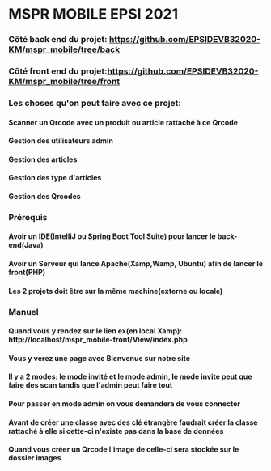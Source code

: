 # MSPR MOBILE EPSI 2021

### Côté back end du projet: https://github.com/EPSIDEVB32020-KM/mspr_mobile/tree/back

### Côté front end du projet:https://github.com/EPSIDEVB32020-KM/mspr_mobile/tree/front

### Les choses qu'on peut faire avec ce projet:
#### Scanner un Qrcode avec un produit ou article rattaché à ce Qrcode
#### Gestion des utilisateurs admin
#### Gestion des articles
#### Gestion des type d'articles
#### Gestion des Qrcodes

### Prérequis
#### Avoir un IDE(IntelliJ ou Spring Boot Tool Suite) pour lancer le back-end(Java)
#### Avoir un Serveur qui lance Apache(Xamp,Wamp, Ubuntu) afin de lancer le front(PHP)
#### Les 2 projets doit être sur la même machine(externe ou locale)

### Manuel
#### Quand vous y rendez sur le lien ex(en local Xamp): http://localhost/mspr_mobile-front/View/index.php
#### Vous y verez une page avec Bienvenue sur notre site
#### Il y a 2 modes: le mode invité et le mode admin, le mode invite peut que faire des scan tandis que l'admin peut faire tout
#### Pour passer en mode admin on vous demandera de vous connecter
#### Avant de créer une classe avec des clé étrangère faudrait créer la classe rattaché à elle si cette-ci n'existe pas dans la base de données
#### Quand vous créer un Qrcode l'image de celle-ci sera stockée sur le dossier images



